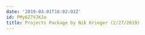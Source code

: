 ```yaml
---
date: '2019-03-01T16:02:02Z'
id: PMy6Z7VJKJo
title: Projects Package by Nik Krieger (2/27/2019)
---
```

